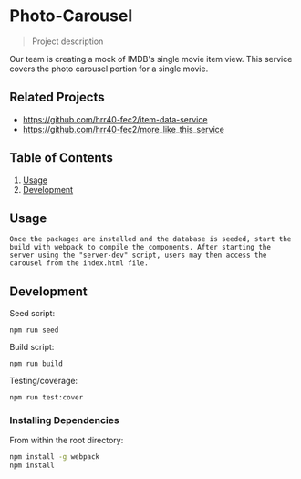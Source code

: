 # Photo-Carousel

> Project description

Our team is creating a mock of IMDB's single movie item view.
This service covers the photo carousel portion for a single movie.

## Related Projects

  - https://github.com/hrr40-fec2/item-data-service
  - https://github.com/hrr40-fec2/more_like_this_service


## Table of Contents

1. [Usage](#Usage)
1. [Development](#development)

## Usage

```
Once the packages are installed and the database is seeded, start the build with webpack to compile the components. After starting the server using the "server-dev" script, users may then access the carousel from the index.html file.
```

## Development

Seed script:

```
npm run seed
```
Build script:

```
npm run build
```
Testing/coverage:

```
npm run test:cover
```

### Installing Dependencies

From within the root directory:

```sh
npm install -g webpack
npm install
```